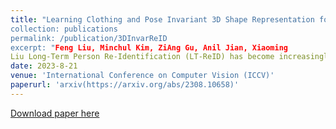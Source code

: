```yaml
---
title: "Learning Clothing and Pose Invariant 3D Shape Representation for Long-Term Person Re-Identification
collection: publications
permalink: /publication/3DInvarReID 
excerpt: "Feng Liu, Minchul Kim, ZiAng Gu, Anil Jian, Xiaoming 
Liu Long-Term Person Re-Identification (LT-ReID) has become increasingly crucial in computer vision and biometrics. In this work, we aim to extend LT-ReID beyond pedestrian recognition to include a wider range of real-world human activities while still accounting for cloth-changing scenarios over large time gaps. This setting poses additional challenges due to the geometric misalignment and appearance ambiguity caused by the diversity of human pose and clothing. To address these challenges, we propose a new approach 3DInvarReID for (i) disentangling identity from non-identity components (pose, clothing shape, and texture) of 3D clothed humans, and (ii) reconstructing accurate 3D clothed body shapes and learning discriminative features of naked body shapes for person ReID in a joint manner. To better evaluate our study of LT-ReID, we collect a real-world dataset called CCDA, which contains a wide variety of human activities and clothing changes. Experimentally, we show the superior performance of our approach for person ReID"
date: 2023-8-21
venue: 'International Conference on Computer Vision (ICCV)'
paperurl: 'arxiv(https://arxiv.org/abs/2308.10658)'
---
```


[Download paper here](https://arxiv.org/abs/2308.10658)

